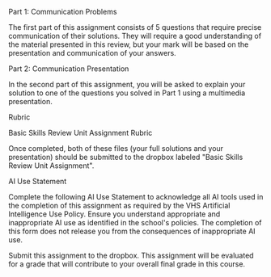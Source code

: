 Part 1: Communication Problems

The first part of this assignment consists of 5 questions that require precise communication of their solutions. They will require a good understanding of the material presented in this review, but your mark will be based on the presentation and communication of your answers.

Part 2: Communication Presentation

In the second part of this assignment, you will be asked to explain your solution to one of the questions you solved in Part 1 using a multimedia presentation.

Rubric

Basic Skills Review Unit Assignment Rubric

Once completed, both of these files (your full solutions and your presentation) should be submitted to the dropbox labeled "Basic Skills Review Unit Assignment".

AI Use Statement

Complete the following AI Use Statement to acknowledge all AI tools used in the completion of this assignment as required by the VHS Artificial Intelligence Use Policy. Ensure you understand appropriate and inappropriate AI use as identified in the school's policies. The completion of this form does not release you from the consequences of inappropriate AI use.

Submit this assignment to the dropbox. This assignment will be evaluated for a grade that will contribute to your overall final grade in this course.